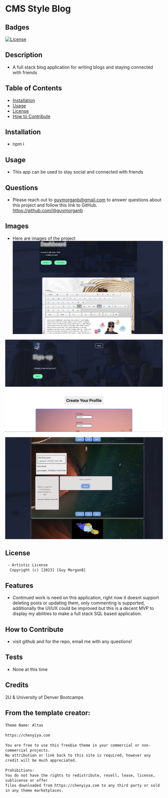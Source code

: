 
  # CMS Style Blog

  ## Badges
  [![License](https://img.shields.io/badge/License-Artistic%20license%202.0-blue.svg)](https://opensource.org/license/artistic-2-0/)

  ## Description
  - A full stack blog application for writing blogs and staying connected with friends
  
  ## Table of Contents
  - [Installation](#installation)
  - [Usage](#usage)
  - [License](#license)
  - [How to Contribute](#how-to-contribute)
  
  ## Installation
  - npm i
  
  ## Usage
  - This app can be used to stay social and connected with friends
  
  ## Questions
  - Please reach out to guymorganb@gmail.com to answer questions about this project and follow this link to GitHub. https://github.com/@guymorganb

  ## Images
  - Here are images of the project
  ![step 1](https://github.com/guymorganb/CMS_Syle_Blog/blob/main/public/img/CMSBlogNewPost.png?raw=true)

  ![step 2](https://github.com/guymorganb/CMS_Syle_Blog/blob/main/public/img/createProfileScreenshot.png?raw=true) 

  ![step 3](https://github.com/guymorganb/CMS_Syle_Blog/blob/main/public/img/CMSBlogDashboard.png?raw=true) 

  ## License
     - Artistic License
      Copyright (c) [2023] [Guy MorganB]

  ## Features
  - Continued work is need on this application, right now it doesnt support deleting posts or updating them, only commenting is supported, additionally the UI/UX could be improved but this is a decent MVP to display my abilities to make a full stack SQL based application.

  ## How to Contribute
  - visit github and for the repo, email me with any questions!
  
  ## Tests
  - None at this time

  ## Credits
  2U & University of Denver Bootcamps
  ## From the template creator:
    Theme Name: Altas

    https://chenyiya.com

    You are free to use this freebie theme in your commercial or non-commercial projects. 
    No attribution or link back to this site is required, however any credit will be much appreciated.

    Prohibitions:
    You do not have the rights to redistribute, resell, lease, license, sublicense or offer 
    files downloaded from https://chenyiya.com to any third party or sold in any theme marketplaces.
